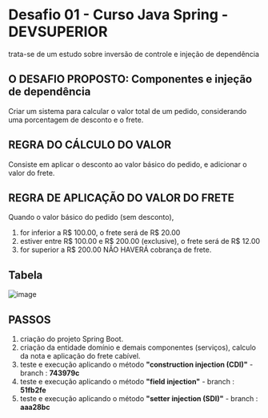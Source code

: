 # Desafio 01 - Curso Java Spring - DEVSUPERIOR
trata-se de um estudo sobre inversão de controle e injeção de dependência

## O DESAFIO PROPOSTO: Componentes e injeção de dependência 
Criar um sistema para calcular o valor total de um pedido, considerando uma porcentagem de desconto e o frete. 

## REGRA DO CÁLCULO DO VALOR
Consiste em aplicar o desconto ao valor básico do pedido, e adicionar o valor do frete. 

## REGRA DE APLICAÇÃO DO VALOR DO FRETE
Quando o valor básico do pedido (sem desconto), 
01. for inferior a R$ 100.00, o frete será de R$ 20.00
02. estiver entre R$ 100.00 e R$ 200.00 (exclusive), o frete será de R$ 12.00
03. for superior a R$ 200.00 NÂO HAVERÁ cobrança de frete.

## Tabela
![image](https://github.com/user-attachments/assets/83ef9683-ec27-4a83-b467-20c37d4fc6dc)


## PASSOS
1. criação do projeto Spring Boot.
2. criação da entidade domínio e demais componentes (serviços), calculo da nota e aplicação do frete cabível.
3. teste e execução aplicando o método __"construction injection (CDI)"__ - branch : __743979c__ 
4. teste e execução aplicando o método __"field injection"__ - branch : __51fb2fe__
5. teste e execução aplicando o método __"setter injection (SDI)"__ - branch : __aaa28bc__




